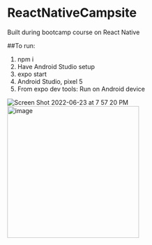 # ReactNativeCampsite

Built during bootcamp course on React Native

##To run:
1. npm i
2. Have Android Studio setup
3. expo start
4. Android Studio, pixel 5
5. From expo dev tools: Run on Android device


![Screen Shot 2022-06-23 at 7 57 20 PM](https://user-images.githubusercontent.com/60009709/175438893-238a7cc5-1cce-45b0-8ade-46671c77d394.png)
<img width="302" alt="image" src="https://user-images.githubusercontent.com/60009709/176955032-6f4251c0-3097-49a6-acb0-627aff2dd77b.png">

